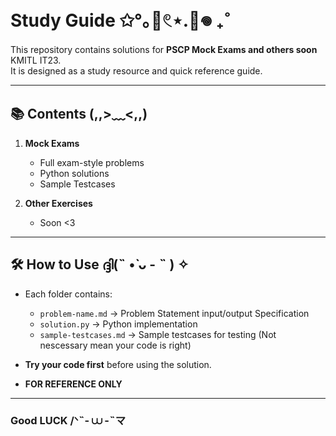 # Study Guide ✩°｡🧸𓏲⋆.🧺𖦹 ₊˚

This repository contains solutions for **PSCP Mock Exams and others soon** KMITL IT23.  
It is designed as a study resource and quick reference guide.

---

## 📚 Contents (,,>﹏<,,)

1. **Mock Exams**
   - Full exam-style problems
   - Python solutions
   - Sample Testcases

2. **Other Exercises**
   - Soon <3

---

## 🛠️ How to Use ദ്ദി(˵ •̀ ᴗ - ˵ ) ✧

- Each folder contains:
  - `problem-name.md` → Problem Statement input/output Specification
  - `solution.py` → Python implementation
  - `sample-testcases.md` → Sample testcases for testing (Not nescessary mean your code is right)

- **Try your code first** before using the solution.
- **FOR REFERENCE ONLY**

---
### Good LUCK /ᐠ˵- ⩊ -˵マ

